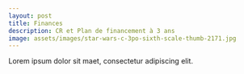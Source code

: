 ```yaml
---
layout: post
title: Finances
description: CR et Plan de financement à 3 ans
image: assets/images/star-wars-c-3po-sixth-scale-thumb-2171.jpg
---
```


Lorem ipsum dolor sit maet, consectetur adipiscing elit.
